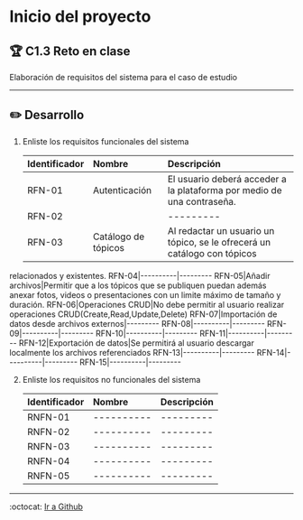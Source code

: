 # Inicio del proyecto

## :trophy: C1.3 Reto en clase

Elaboración de requisitos del sistema para el caso de estudio
___

## :pencil2: Desarrollo

1. Enliste los requisitos funcionales del sistema
   
    Identificador | Nombre | Descripción
    :--|:--|:--
    RFN-01|Autenticación|El usuario deberá acceder a la plataforma por medio de una contraseña. 
    RFN-02||---------
    RFN-03|Catálogo de tópicos|Al redactar un usuario un tópico, se le ofrecerá un catálogo con tópicos
relacionados y existentes.
    RFN-04|----------|---------
    RFN-05|Añadir archivos|Permitir que a los tópicos que se publiquen puedan además anexar fotos, videos
o presentaciones con un limite máximo de tamaño y duración.
    RFN-06|Operaciones CRUD|No debe permitir al usuario realizar operaciones CRUD(Create,Read,Update,Delete)
    RFN-07|Importación de datos desde archivos externos|---------
    RFN-08|----------|---------
    RFN-09|----------|---------
    RFN-10|----------|---------
    RFN-11|----------|---------
    RFN-12|Exportación de datos|Se permitirá al usuario descargar localmente los archivos referenciados 
    RFN-13|----------|---------
    RFN-14|----------|---------
    RFN-15|----------|---------
 
2. Enliste los requisitos no funcionales del sistema
   
    Identificador | Nombre | Descripción
    :--|:--|:--
    RNFN-01|----------|---------
    RNFN-02|----------|---------
    RNFN-03|----------|---------
    RNFN-04|----------|---------
    RNFN-05|----------|---------

___

:octocat: [Ir a Github](https://github.com/yessi-github/AnalisisAvanzado-2021.git)